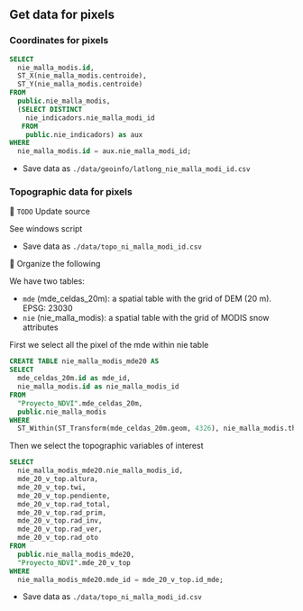 ## Get data for pixels 

### Coordinates for pixels 

```sql 
SELECT 
  nie_malla_modis.id, 
  ST_X(nie_malla_modis.centroide), 
  ST_Y(nie_malla_modis.centroide) 
FROM 
  public.nie_malla_modis,
  (SELECT DISTINCT
    nie_indicadors.nie_malla_modi_id
   FROM 
    public.nie_indicadors) as aux
WHERE 
  nie_malla_modis.id = aux.nie_malla_modi_id; 
```

* Save data as `./data/geoinfo/latlong_nie_malla_modi_id.csv` 

### Topographic data for pixels 

:red_circle: `TODO` Update source 

See windows script 
* Save data as `./data/topo_ni_malla_modi_id.csv` 


:red_circle: Organize the following

We have two tables:

* `mde` (mde_celdas_20m): a spatial table with the grid of DEM (20 m). EPSG: 23030
* `nie` (nie_malla_modis): a spatial table with the grid of MODIS snow attributes 

First we select all the pixel of the mde within nie table 

```sql
CREATE TABLE nie_malla_modis_mde20 AS
SELECT 
  mde_celdas_20m.id as mde_id, 
  nie_malla_modis.id as nie_malla_modis_id
FROM 
  "Proyecto_NDVI".mde_celdas_20m,  
  public.nie_malla_modis
WHERE 
  ST_Within(ST_Transform(mde_celdas_20m.geom, 4326), nie_malla_modis.the_geom);
```

Then we select the topographic variables of interest 

```sql 
SELECT 
  nie_malla_modis_mde20.nie_malla_modis_id, 
  mde_20_v_top.altura, 
  mde_20_v_top.twi, 
  mde_20_v_top.pendiente, 
  mde_20_v_top.rad_total, 
  mde_20_v_top.rad_prim, 
  mde_20_v_top.rad_inv, 
  mde_20_v_top.rad_ver, 
  mde_20_v_top.rad_oto
FROM 
  public.nie_malla_modis_mde20, 
  "Proyecto_NDVI".mde_20_v_top
WHERE 
  nie_malla_modis_mde20.mde_id = mde_20_v_top.id_mde;
```

* Save data as `./data/topo_ni_malla_modi_id.csv` 

